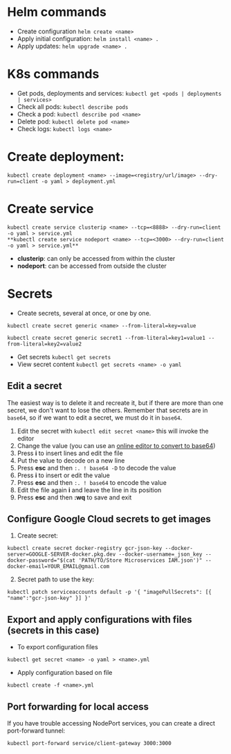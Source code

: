 # Helm commands

* Create configuration `helm create <name>`
* Apply initial configuration: `helm install <name> .`
* Apply updates: `helm upgrade <name> .`

# K8s commands

* Get pods, deployments and services: `kubectl get <pods | deployments | services>`
* Check all pods: `kubectl describe pods`
* Check a pod: `kubectl describe pod <name>`
* Delete pod: `kubectl delete pod <name>`
* Check logs: `kubectl logs <name>`



# Create deployment:
```
kubectl create deployment <name> --image=<registry/url/image> --dry-run=client -o yaml > deployment.yml
```

# Create service
```
kubectl create service clusterip <name> --tcp=<8888> --dry-run=client -o yaml > service.yml 
**kubectl create service nodeport <name> --tcp=<3000> --dry-run=client -o yaml > service.yml**
```
* **clusterip**: can only be accessed from within the cluster
* **nodeport**: can be accessed from outside the cluster


# Secrets

* Create secrets, several at once, or one by one.
```
kubectl create secret generic <name> --from-literal=key=value

kubectl create secret generic secret1 --from-literal=key1=value1 --from-literal=key2=value2
```
* Get secrets `kubectl get secrets`
* View secret content `kubectl get secrets <name> -o yaml`

## Edit a secret
The easiest way is to delete it and recreate it, but if there are more than one secret, we don't want to lose the others.
Remember that secrets are in `base64`, so if we want to edit a secret, we must do it in `base64`.

1. Edit the secret with `kubectl edit secret <name>` this will invoke the editor
2. Change the value (you can use an [online editor to convert to base64](https://www.rapidtables.com/web/tools/base64-decode.html))
3. Press **i** to insert lines and edit the file
4. Put the value to decode on a new line
5. Press **esc** and then `:. ! base64 -D` to decode the value
6. Press **i** to insert or edit the value
7. Press **esc** and then `:. ! base64` to encode the value
8. Edit the file again **i** and leave the line in its position
9. Press **esc** and then **:wq** to save and exit



## Configure Google Cloud secrets to get images

1. Create secret:
```
kubectl create secret docker-registry gcr-json-key --docker-server=GOOGLE-SERVER-docker.pkg.dev --docker-username=_json_key --docker-password="$(cat 'PATH/TO/Store Microservices IAM.json')" --docker-email=YOUR_EMAIL@gmail.com
```

2. Secret path to use the key:
```
kubectl patch serviceaccounts default -p '{ "imagePullSecrets": [{ "name":"gcr-json-key" }] }'
```


## Export and apply configurations with files (secrets in this case)
* To export configuration files

```
kubectl get secret <name> -o yaml > <name>.yml
```

* Apply configuration based on file
```
kubectl create -f <name>.yml
```

## Port forwarding for local access

If you have trouble accessing NodePort services, you can create a direct port-forward tunnel:

```
kubectl port-forward service/client-gateway 3000:3000
```